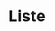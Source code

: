 ---
ee_id_show: '4039'
title: Liste
url: liste
live_url:
year: '2004'
venue: LISTE Art Fair (w/ Team Gallery)
state_country: Basel
type:
dates:
wwwnews:
credits:
pitch: I was in the booth the whole time, showing ppl how to play the games, FYI.
ps:
download:
layout: shows
---